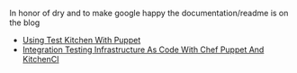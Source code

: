 In honor of dry and to make google happy the documentation/readme is on the blog

- [Using Test Kitchen With Puppet](http://ehaselwanter.com/en/blog/2014/05/08/using-test-kitchen-with-puppet/)
- [Integration Testing Infrastructure As Code With Chef Puppet And KitchenCI](http://ehaselwanter.com/en/blog/2014/06/03/integration-testing-infrastructure-as-code-with-chef-puppet-and-kitchenci/)